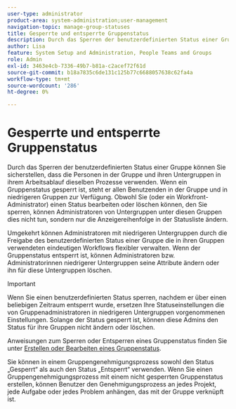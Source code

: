 ```yaml
---
user-type: administrator
product-area: system-administration;user-management
navigation-topic: manage-group-statuses
title: Gesperrte und entsperrte Gruppenstatus
description: Durch das Sperren der benutzerdefinierten Status einer Gruppe können Sie sicherstellen, dass die Personen in der Gruppe und ihren Untergruppen in ihrem Arbeitsablauf dieselben Prozesse verwenden. Wenn ein Gruppenstatus gesperrt ist, steht er allen Benutzenden in der Gruppe und in niedrigeren Gruppen zur Verfügung.
author: Lisa
feature: System Setup and Administration, People Teams and Groups
role: Admin
exl-id: 3463e4cb-7336-49b7-b81a-c2acef72f61d
source-git-commit: b18a7835c6de131c125b77c6688057638c62fa4a
workflow-type: tm+mt
source-wordcount: '286'
ht-degree: 0%

---
```


# Gesperrte und entsperrte Gruppenstatus

Durch das Sperren der benutzerdefinierten Status einer Gruppe können Sie sicherstellen, dass die Personen in der Gruppe und ihren Untergruppen in ihrem Arbeitsablauf dieselben Prozesse verwenden. Wenn ein Gruppenstatus gesperrt ist, steht er allen Benutzenden in der Gruppe und in niedrigeren Gruppen zur Verfügung. Obwohl Sie (oder ein Workfront-Administrator) einen Status bearbeiten oder löschen können, den Sie sperren, können Administratoren von Untergruppen unter diesen Gruppen dies nicht tun, sondern nur die Anzeigereihenfolge in der Statusliste ändern.

Umgekehrt können Administratoren mit niedrigeren Untergruppen durch die Freigabe des benutzerdefinierten Status einer Gruppe die in ihren Gruppen verwendeten eindeutigen Workflows flexibler verwalten. Wenn der Gruppenstatus entsperrt ist, können Administratoren bzw. Administratorinnen niedrigerer Untergruppen seine Attribute ändern oder ihn für diese Untergruppen löschen.

>[!IMPORTANT]
>
>Wenn Sie einen benutzerdefinierten Status sperren, nachdem er über einen beliebigen Zeitraum entsperrt wurde, ersetzen Ihre Statuseinstellungen die von Gruppenadministratoren in niedrigeren Untergruppen vorgenommenen Einstellungen. Solange der Status gesperrt ist, können diese Admins den Status für ihre Gruppen nicht ändern oder löschen.

Anweisungen zum Sperren oder Entsperren eines Gruppenstatus finden Sie unter [Erstellen oder Bearbeiten eines Gruppenstatus](../../../administration-and-setup/manage-groups/manage-group-statuses/create-or-edit-a-group-status.md).

Sie können in einem Gruppengenehmigungsprozess sowohl den Status „Gesperrt“ als auch den Status „Entsperrt“ verwenden. Wenn Sie einen Gruppengenehmigungsprozess mit einem nicht gesperrten Gruppenstatus erstellen, können Benutzer den Genehmigungsprozess an jedes Projekt, jede Aufgabe oder jedes Problem anhängen, das mit der Gruppe verknüpft ist.

